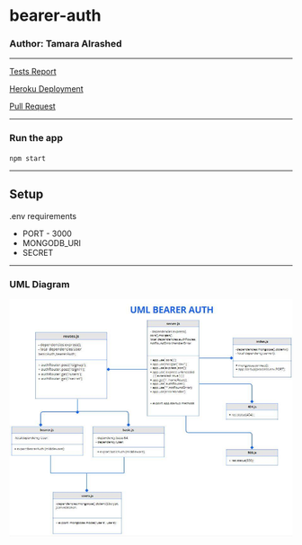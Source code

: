 # bearer-auth

### Author: Tamara Alrashed
<hr>

[Tests Report]()

[Heroku Deployment]()

[Pull Request]()
<hr>

### Run the app
`npm start`

<hr>

## **Setup**

 .env requirements
  - PORT - 3000
  - MONGODB_URI
  - SECRET 

<hr>

### UML Diagram

![img](lab07.JPG)
